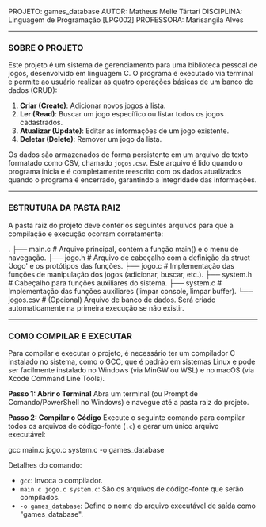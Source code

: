 
PROJETO: games_database
 AUTOR: Matheus Melle Tártari
 DISCIPLINA: Linguagem de Programação [LPG002]
 PROFESSORA: Marisangila Alves

---

### SOBRE O PROJETO

Este projeto é um sistema de gerenciamento para uma biblioteca pessoal de jogos, desenvolvido em linguagem C. O programa é executado via terminal e permite ao usuário realizar as quatro operações básicas de um banco de dados (CRUD):

1.  **Criar (Create)**: Adicionar novos jogos à lista.
2.  **Ler (Read)**: Buscar um jogo específico ou listar todos os jogos cadastrados.
3.  **Atualizar (Update)**: Editar as informações de um jogo existente.
4.  **Deletar (Delete)**: Remover um jogo da lista.

Os dados são armazenados de forma persistente em um arquivo de texto formatado como CSV, chamado `jogos.csv`. Este arquivo é lido quando o programa inicia e é completamente reescrito com os dados atualizados quando o programa é encerrado, garantindo a integridade das informações.

-----------------------------------------------------

### ESTRUTURA DA PASTA RAIZ

A pasta raiz do projeto deve conter os seguintes arquivos para que a compilação e execução ocorram corretamente:

.
├── main.c              # Arquivo principal, contém a função main() e o menu de navegação.
├── jogo.h              # Arquivo de cabeçalho com a definição da struct 'Jogo' e os protótipos das funções.
├── jogo.c              # Implementação das funções de manipulação dos jogos (adicionar, buscar, etc.).
├── system.h            # Cabeçalho para funções auxiliares do sistema.
├── system.c            # Implementação das funções auxiliares (limpar console, limpar buffer).
└── jogos.csv           # (Opcional) Arquivo de banco de dados. Será criado automaticamente na primeira execução se não existir.

-----------------------------------------------------

### COMO COMPILAR E EXECUTAR

Para compilar e executar o projeto, é necessário ter um compilador C instalado no sistema, como o GCC, que é padrão em sistemas Linux e pode ser facilmente instalado no Windows (via MinGW ou WSL) e no macOS (via Xcode Command Line Tools).

**Passo 1: Abrir o Terminal**
Abra um terminal (ou Prompt de Comando/PowerShell no Windows) e navegue até a pasta raiz do projeto.

**Passo 2: Compilar o Código**
Execute o seguinte comando para compilar todos os arquivos de código-fonte (`.c`) e gerar um único arquivo executável:

gcc main.c jogo.c system.c -o games_database

Detalhes do comando:
- `gcc`: Invoca o compilador.
- `main.c jogo.c system.c`: São os arquivos de código-fonte que serão compilados.
- `-o games_database`: Define o nome do arquivo executável de saída como "games_database".
